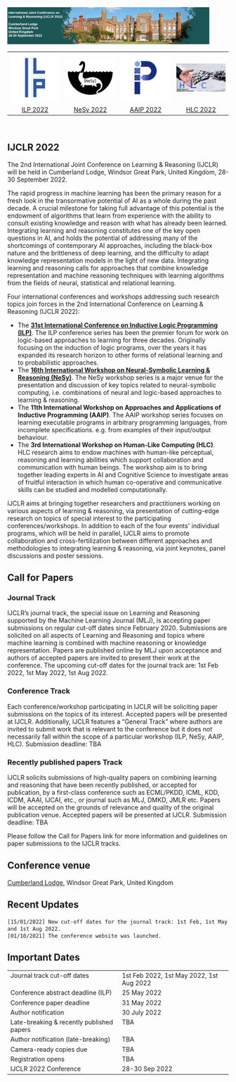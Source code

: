 <img src="./cumberland_header.jpg"  width="460" alt="cumberland">

<br>
<table align="center">
<tr>
  <td>
  <a href="https://ijclr22.doc.ic.ac.uk/ilp2022.html"><img src="images/ilp.png" width="160" alt="ILP"></a>
  </td>
  <td>
  <a href="https://sites.google.com/view/nesy-2022/"><img src="images/nesy-logo.png" width="160" alt="NeSy"></a> 
  </td>
  <td>
  <a href=""><img src="images/AAIP_Logo.png" width="160" alt="AAIP"></a> 
  </td>
  <td>
  <a href=""><img src="images/HLC_Logo.png" width="160" alt="HLC"></a> 
  </td>
</tr>
  <tr>
  <td align="center">
  <a href="https://ijclr22.doc.ic.ac.uk/ilp2022.html">ILP 2022</a>
  </td>
  <td align="center">
  <a href="https://sites.google.com/view/nesy-2022/">NeSy 2022</a> 
  </td>
  <td align="center">
  <a href="">AAIP 2022</a> 
  </td>
  <td align="center">
  <a href="">HLC 2022</a> 
  </td>
  </tr>

</table>
<br>

## IJCLR 2022  
  
The 2nd International Joint Conference on Learning & Reasoning (IJCLR) will be held in Cumberland Lodge, Windsor Great Park, United Kingdom, 28-30 September 2022.

The rapid progress in machine learning has been the primary reason for a fresh look in the transormative potential of AI as a whole during the past decade. A crucial milestone for taking full advantage of this potential is the endowment of algorithms that learn from experience with the ability to consult existing knowledge and reason with what has already been learned. Integrating learning and reasoning constitutes one of the key open questions in AI, and holds the potential of addressing many of the shortcomings of contemporary AI approaches, including the black-box nature and the brittleness of deep learning, and the difficulty to adapt knowledge representation models in the light of new data. Integrating learning and reasoning calls for approaches that combine knowledge representation and machine reasoning techniques with learning algorithms from the fields of neural, statistical and relational learning.

Four international conferences and workshops addressing such research topics join forces in the 2nd International Conference on Learning & Reasoning (IJCLR 2022):

- The **[31st International Conference on Inductive Logic Programming (ILP)](https://ijclr22.doc.ic.ac.uk/ilp2022.html)**. The ILP conference series has been the premier forum for work on logic-based approaches to learning for three decades. Originally focusing on the induction of logic programs, over the years it has expanded its research horizon to other forms of relational learning and to probabilistic approaches.
- The **[16th International Workshop on Neural-Symbolic Learning & Reasoning (NeSy)](https://sites.google.com/view/nesy-2022/)**. The NeSy workshop series is a major venue for the presentation and discussion of key topics related to neural-symbolic computing, i.e. combinations of neural and logic-based approaches to learning & reasoning.
- The **11th International Workshop on Approaches and Applications of Inductive Programming (AAIP)**. The AAIP workshop series focuses on learning executable programs in arbitrary programming languages, from incomplete specifications. e.g. from examples of their input/output behaviour.
- The **3rd International Workshop on Human-Like Computing (HLC)**. HLC research aims to endow machines with human-like perceptual, reasoning and learning abilities which support collaboration and communication with human beings. The workshop aim is to bring together leading experts in AI and Cognitive Science to investigate areas of fruitful interaction in which human co-operative and communicative skills can be studied and modelled computationally.


IJCLR aims at bringing together researchers and practitioners working on various aspects of learning & reasoning, via presentation of cutting-edge research on topics of special interest to the participating conferences/workshops. In addition to each of the four events' individual programs, which will be held in parallel, IJCLR aims to promote collaboration and cross-fertilization between different approaches and methodologies to integrating learning & reasoning, via joint keynotes, panel discussions and poster sessions.

## Call for Papers

### Journal Track 

IJCLR’s journal track, the special issue on Learning and Reasoning supported by the Machine Learning Journal (MLJ), is accepting paper submissions on regular cut-off dates since February 2020. Submissions are solicited on all aspects of Learning and Reasoning and topics where machine learning is combined with machine reasoning or knowledge representation. Papers are published online by MLJ upon acceptance and authors of accepted papers are invited to present their work at the conference. The upcoming cut-off dates for the journal track are: 1st Feb 2022, 1st May 2022, 1st Aug 2022.

### Conference Track

Each conference/workshop participating in IJCLR will be soliciting paper submissions on the topics of its interest. Accepted papers will be presented at IJCLR. Additionally, IJCLR features a “General Track” where authors are invited to submit work that is relevant to the conference but it does not necessarily fall within the scope of a particular workshop (ILP, NeSy, AAIP, HLC). Submission deadline: TBA

### Recently published papers Track 

IJCLR solicits submissions of high-quality papers on combining learning and reasoning that have been recently published, or accepted for publication, by a first-class conference such as ECML/PKDD, ICML, KDD, ICDM, AAAI, IJCAI, etc., or journal such as MLJ, DMKD, JMLR etc. Papers will be accepted on the grounds of relevance and quality of the original publication venue. Accepted papers will be presented at IJCLR. Submission deadline: TBA

Please follow the Call for Papers link for more information and guidelines on paper submissions to the IJCLR tracks.


## Conference venue

[Cumberland Lodge](https://www.cumberlandlodge.ac.uk/), Windsor Great Park, United Kingdom


## Recent Updates

    [15/01/2022] New cut-off dates for the journal track: 1st Feb, 1st May and 1st Aug 2022.
    [01/10/2021] The conference website was launched.

## Important Dates
<table style="text-align: left; width: 100%;" cellspacing="2" cellpadding="2" border="0">
        <tbody>
          <tr>
            <td style="vertical-align: top;">Journal track cut-off dates<br>
            </td>
            <td style="vertical-align: top;"><span style="text-decoration: line-through;"></span>1st Feb
              2022, 1st May 2022, 1st Aug 2022 </td>
          </tr>
          <tr>
            <td style="vertical-align: top;">Conference abstract
              deadline (ILP)<br>
            </td>
            <td style="vertical-align: top;">25 May 2022</td>
          </tr>
          <tr>
            <td style="vertical-align: top;">Conference paper deadline<br>
            </td>
            <td style="vertical-align: top;">31 May 2022<br>
            </td>
          </tr>
          <tr>
            <td style="vertical-align: top;">Author notification <br>
            </td>
            <td style="vertical-align: top;">30 July 2022</td>
          </tr>
          <tr>
            <td style="vertical-align: top;">Late-breaking &amp;
              recently published papers <br>
            </td>
            <td style="vertical-align: top;">TBA</td>
          </tr>
          <tr>
            <td style="vertical-align: top;">Author notification
              (late-breaking) </td>
            <td style="vertical-align: top;">TBA</td>
          </tr>
          <tr>
            <td style="vertical-align: top;">Camera-ready copies due <br>
            </td>
            <td style="vertical-align: top;">TBA </td>
          </tr>
          <tr>
            <td valign="top">Registration opens<br>
            </td>
            <td valign="top">TBA<br>
            </td>
          </tr>
          <tr>
            <td style="vertical-align: top;">IJCLR 2022 Conference<br>
            </td>
            <td style="vertical-align: top;"><span style="text-decoration: line-through;"></span>28-30 Sep
              2022<br>
            </td>
          </tr>
        </tbody>
      </table>
      
